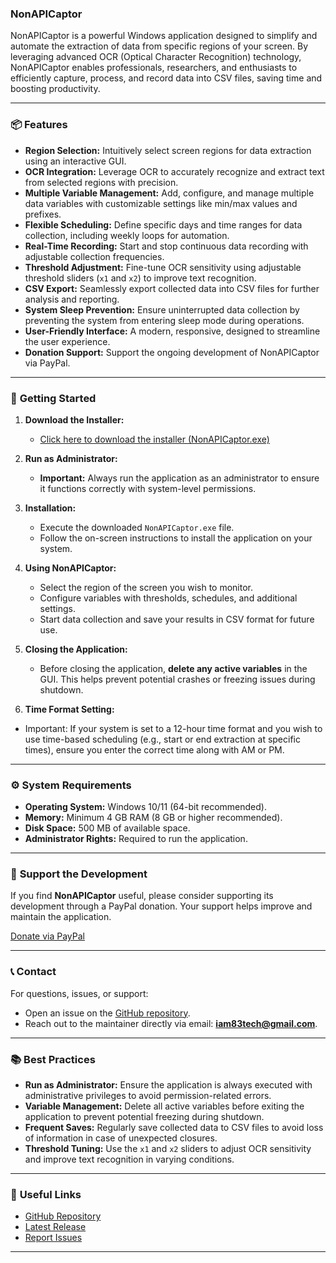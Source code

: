 ### **NonAPICaptor**

NonAPICaptor is a powerful Windows application designed to simplify and automate the extraction of data from specific regions of your screen. By leveraging advanced OCR (Optical Character Recognition) technology, NonAPICaptor enables professionals, researchers, and enthusiasts to efficiently capture, process, and record data into CSV files, saving time and boosting productivity.

---

### 📦 **Features**
- **Region Selection:** Intuitively select screen regions for data extraction using an interactive GUI.
- **OCR Integration:** Leverage OCR to accurately recognize and extract text from selected regions with precision.
- **Multiple Variable Management:** Add, configure, and manage multiple data variables with customizable settings like min/max values and prefixes.
- **Flexible Scheduling:** Define specific days and time ranges for data collection, including weekly loops for automation.
- **Real-Time Recording:** Start and stop continuous data recording with adjustable collection frequencies.
- **Threshold Adjustment:** Fine-tune OCR sensitivity using adjustable threshold sliders (`x1` and `x2`) to improve text recognition.
- **CSV Export:** Seamlessly export collected data into CSV files for further analysis and reporting.
- **System Sleep Prevention:** Ensure uninterrupted data collection by preventing the system from entering sleep mode during operations.
- **User-Friendly Interface:** A modern, responsive, designed to streamline the user experience.
- **Donation Support:** Support the ongoing development of NonAPICaptor via PayPal.

---

### 🚀 **Getting Started**
1. **Download the Installer:**
   - [Click here to download the installer  (NonAPICaptor.exe)](https://github.com/DuguaiPereira/NonAPICaptor/releases/download/v1.0.0/NonAPICaptor.exe)

2. **Run as Administrator:**
   - **Important:** Always run the application as an administrator to ensure it functions correctly with system-level permissions.

3. **Installation:**
   - Execute the downloaded `NonAPICaptor.exe` file.
   - Follow the on-screen instructions to install the application on your system.

4. **Using NonAPICaptor:**
   - Select the region of the screen you wish to monitor.
   - Configure variables with thresholds, schedules, and additional settings.
   - Start data collection and save your results in CSV format for future use.

5. **Closing the Application:**
   - Before closing the application, **delete any active variables** in the GUI. This helps prevent potential crashes or freezing issues during shutdown.

6. **Time Format Setting:**

- Important: If your system is set to a 12-hour time format and you wish to use time-based scheduling (e.g., start or end extraction at specific times), ensure you enter the correct time along with AM or PM.
---

### ⚙️ **System Requirements**
- **Operating System:** Windows 10/11 (64-bit recommended).
- **Memory:** Minimum 4 GB RAM (8 GB or higher recommended).
- **Disk Space:** 500 MB of available space.
- **Administrator Rights:** Required to run the application.

---

### 🙏 **Support the Development**
If you find **NonAPICaptor** useful, please consider supporting its development through a PayPal donation. Your support helps improve and maintain the application.

[Donate via PayPal](https://www.paypal.com/donate/?business=SCXR4UE2PL66S&no_recurring=0&item_name=Data+Extractor+Pro+to+simplify+screen+data+extraction%2C+helping+professionals+and+researchers+save+time+and+boost+efficiency.%0A%0A&currency_code=USD)

---

### 📞 **Contact**
For questions, issues, or support:
- Open an issue on the [GitHub repository](https://github.com/DuguaiPereira/NonAPICaptor/issues).
- Reach out to the maintainer directly via email: **iam83tech@gmail.com**.

---

### 📚 **Best Practices**
- **Run as Administrator:** Ensure the application is always executed with administrative privileges to avoid permission-related errors.
- **Variable Management:** Delete all active variables before exiting the application to prevent potential freezing during shutdown.
- **Frequent Saves:** Regularly save collected data to CSV files to avoid loss of information in case of unexpected closures.
- **Threshold Tuning:** Use the `x1` and `x2` sliders to adjust OCR sensitivity and improve text recognition in varying conditions.

---

### 🔗 **Useful Links**
- [GitHub Repository](https://github.com/DuguaiPereira/NonAPICaptor)
- [Latest Release](https://github.com/DuguaiPereira/NonAPICaptor/releases/latest)
- [Report Issues](https://github.com/DuguaiPereira/NonAPICaptor/issues)

---
